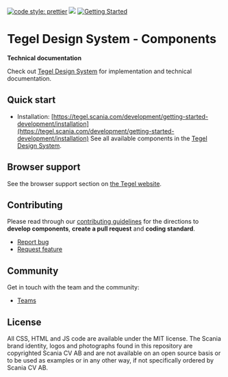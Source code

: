 <!-- TODO: add release -->
<!-- [![Github release](https://img.shields.io/npm/v/@scania/components?color=1081C2)](https://www.npmjs.com/package/@scania/components)
[![Github release](https://img.shields.io/github/v/release/scania-digital-design-system/sdds?color=1081C2)](https://github.com/scania-digital-design-system/sdds/releases) -->
[![code style: prettier](https://img.shields.io/badge/code_style-prettier-ff69b4.svg?style=flat-square)](https://github.com/prettier/prettier)
![](https://img.shields.io/github/license/scania-digital-design-system/sdds)
[![Getting Started](https://img.shields.io/badge/Available%20components-tegel.scania.com-orange)](https://tegel.scania.com/getting-started/development)

# Tegel Design System - Components

**Technical documentation**

Check out [Tegel Design System](https://tegel.scania.com/) for implementation and technical documentation.

## Quick start

- Installation: [https://tegel.scania.com/development/getting-started-development/installation](https://tegel.scania.com/development/getting-started-development/installation)
See all available components in the [Tegel Design System](https://tegel.scania.com/components).

## Browser support

See the browser support section on [the Tegel website](https://tegel.scania.com/development/getting-started-development/introduction#browser-support).

## Contributing

Please read through our [contributing guidelines](https://github.com/scania-digital-design-system/sdds/blob/master/CONTRIBUTING.md) for the directions to **develop components**, **create a pull request** and **coding standard**.

- [Report bug](https://github.com/scania-digital-design-system/sdds/issues)
- [Request feature](https://github.com/scania-digital-design-system/sdds/issues/new)

## Community

Get in touch with the team and the community:

- [Teams](https://teams.microsoft.com/l/team/19%3a1257007a64d44c64954acca27a9d4b46%40thread.skype/conversations?groupId=79f9bfeb-73e2-424d-9477-b236191ece5e&tenantId=3bc062e4-ac9d-4c17-b4dd-3aad637ff1ac)

## License

All CSS, HTML and JS code are available under the MIT license. The Scania brand identity, logos and photographs found in this repository are copyrighted Scania CV AB and are not available on an open source basis or to be used as examples or in any other way, if not specifically ordered by Scania CV AB.
